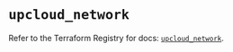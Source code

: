 # `upcloud_network`

Refer to the Terraform Registry for docs: [`upcloud_network`](https://registry.terraform.io/providers/upcloudltd/upcloud/5.9.1/docs/resources/network).
